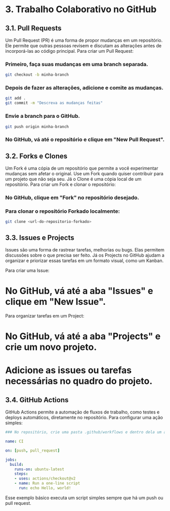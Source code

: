 # 3. Trabalho Colaborativo no GitHub

## 3.1. Pull Requests
Um Pull Request (PR) é uma forma de propor mudanças em um repositório. Ele permite que outras pessoas revisem e discutam as alterações antes de incorporá-las ao código principal. Para criar um Pull Request:

### Primeiro, faça suas mudanças em uma branch separada.
```bash
git checkout -b minha-branch 
```

### Depois de fazer as alterações, adicione e comite as mudanças.
```bash
git add .
git commit -m "Descreva as mudanças feitas"
```

### Envie a branch para o GitHub.
```bash
git push origin minha-branch
```

### No GitHub, vá até o repositório e clique em "New Pull Request".

## 3.2. Forks e Clones
Um Fork é uma cópia de um repositório que permite a você experimentar mudanças sem afetar o original. Use um Fork quando quiser contribuir para um projeto que não seja seu. Já o Clone é uma cópia local de um repositório. Para criar um Fork e clonar o repositório:


### No GitHub, clique em "Fork" no repositório desejado.

### Para clonar o repositório Forkado localmente:

```bash
git clone <url-do-repositorio-forkado>
```

## 3.3. Issues e Projects
Issues são uma forma de rastrear tarefas, melhorias ou bugs. Elas permitem discussões sobre o que precisa ser feito. Já os Projects no GitHub ajudam a organizar e priorizar essas tarefas em um formato visual, como um Kanban.

Para criar uma Issue:

# No GitHub, vá até a aba "Issues" e clique em "New Issue".
Para organizar tarefas em um Project:


# No GitHub, vá até a aba "Projects" e crie um novo projeto.
# Adicione as issues ou tarefas necessárias no quadro do projeto.

## 3.4. GitHub Actions
GitHub Actions permite a automação de fluxos de trabalho, como testes e deploys automáticos, diretamente no repositório. Para configurar uma ação simples:

```yaml
### No repositório, crie uma pasta .github/workflows e dentro dela um arquivo .yml com o seguinte conteúdo:

name: CI

on: [push, pull_request]

jobs:
  build:
    runs-on: ubuntu-latest
    steps:
    - uses: actions/checkout@v2
    - name: Run a one-line script
      run: echo Hello, world!
````

Esse exemplo básico executa um script simples sempre que há um push ou pull request.
